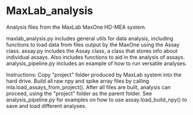 # MaxLab_analysis
Analysis files from the MaxLab MaxOne HD-MEA system.

maxlab_analysis.py includes general utils for data analysis, including functions to load data from files output by the MaxOne using the Assay class.
assay.py includes the Assay class, a class that stores info about individual assays. Also includes functions to aid in the analysis of assays.
analysis_pipeline.py includes an example of how to run versatile analyses.

Instructions:
Copy "project" folder produced by MaxLab system into the hard drive. Build all raw npy and spike array files by calling mla.load_assays_from_project(). After all files are built, analysis can proceed, using the "project" folder as the parent folder.
See analysis_pipeline.py for examples on how to use assay.load_build_npy() to save and load different analyses.

